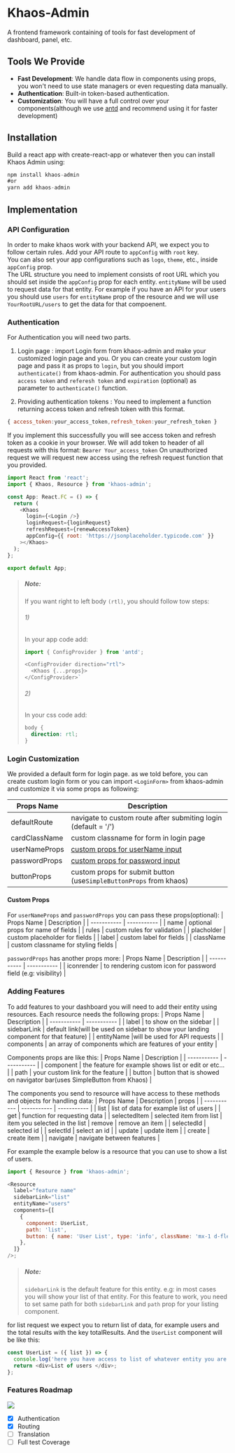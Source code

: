# Khaos-Admin

A frontend framework containing of tools for fast development of dashboard, panel, etc.

## Tools We Provide

- **Fast Development**: We handle data flow in components using props, you won't need to use state managers or even requesting data manually.
- **Authentication**: Built-in token-based authentication.
- **Customization**: You will have a full control over your components(although we use [antd](https://ant.design/) and recommend using it for faster development)

## Installation

Build a react app with create-react-app or whatever then you can install Khaos Admin using:

```js
npm install khaos-admin
#or
yarn add khaos-admin
```

## Implementation

### API Configuration

In order to make khaos work with your backend API, we expect you to follow certain rules. Add your API route to `appConfig` with `root` key.<br/> You can also set your app configurations such as `logo`, `theme`, etc., inside `appConfig` prop.<br />
The URL structure you need to implement consists of root URL which you should set inside the `appConfig` prop for each entity. `entityName` will be used to request data for that entity. For example if you have an API for your users you should use `users` for `entityName` prop of the resource and we will use `YourRootURL/users` to get the data for that compoenent.

### Authentication

For Authentication you will need two parts.

1. Login page : import Login form from khaos-admin and make your customized login page and you.
   Or you can create your custom login page and pass it as props to `login`, but you should import `authenticate()` from khaos-admin.
   For authentication you should pass `access token` and `referesh token` and `expiration` (optional) as parameter to `authenticate()` function.

2. Providing authentication tokens : You need to implement a function returning access token and refresh token with this format.

```js
{ access_token:your_access_token,refresh_token:your_refresh_token }
```

If you implement this successfully you will see access token and refresh token as a cookie in your browser. We will add token to header of all requests with this format:
`Bearer Your_access_token`
On unauthorized request we will request new access using the refresh request function that you provided.

```js
import React from 'react';
import { Khaos, Resource } from 'khaos-admin';

const App: React.FC = () => {
  return (
    <Khaos
      login={<Login />}
      loginRequest={loginRequest}
      refreshRequest={renewAccessToken}
      appConfig={{ root: 'https://jsonplaceholder.typicode.com' }}
    ></Khaos>
  );
};

export default App;
```

> ##### Note:
>
> If you want right to left body `(rtl)`, you should follow tow steps:
> 
> ###### 1)
>
> In your app code add:
>
> ```js
> import { ConfigProvider } from 'antd';
>
> <ConfigProvider direction="rtl">
>   <Khaos {...props}>
> </ConfigProvider>`
> ```
>
> ###### 2)
>
> In your css code add:
>
> ```css
> body {
>   direction: rtl;
> }
> ```

### Login Customization

We provided a default form for login page. as we told before, you can create custom login form or you can import `<LoginForm>` from khaos-admin and customize it via some props as following:

| Props Name    | Description                                                        |
| ------------- | ------------------------------------------------------------------ |
| defaultRoute  | navigate to custom route after submiting login (default = '/')     |
| cardClassName | custom classname for form in login page                            |
| userNameProps | [custom props for userName input](#custom-props)                   |
| passwordProps | [custom props for password input](#custom-props)                   |
| buttonProps   | custom props for submit button (use`SimpleButtonProps` from khaos) |

#### Custom Props

For `userNameProps` and `passwordProps` you can pass these props(optional):
| Props Name | Description |
| ----------- | ----------- |
| name | optional props for name of fields |
| rules | custom rules for validation |
| placholder | custom placeholder for fields |
| label | custom label for fields |
| className | custom classname for styling fields |

`passwordProps` has another props more:
| Props Name | Description |
| ----------- | ----------- |
| iconrender | to rendering custom icon for password field (e.g: visibility) |

### Adding Features

To add features to your dashboard you will need to add their entity using resources. Each resource needs the following props:
| Props Name | Description |
| ----------- | ----------- |
| label | to show on the sidebar |
| sidebarLink | default link(will be used on sidebar to show your landing component for that feature) |
| entityName |will be used for API requests |
| components | an array of components which are features of your entity |

Components props are like this:
| Props Name | Description |
| ----------- | ----------- |
| component | the feature for example shows list or edit or etc... |
| path | your custom link for the feature |
| button | button that is showed on navigator bar(uses SimpleButton from Khaos) |

The components you send to resource will have access to these methods and objects for handling data:
| Props Name | Description | props |
| ----------- | ----------- | ----------- |
| list | list of data for example list of users |
| get | function for requesting data |
| selectedItem | selected item from list | item you selected in the list
| remove | remove an item |
| selectedId | selected id |
| selectId | select an id |
| update | update item |
| create | create item |
| navigate | navigate between features |

For example the example below is a resource that you can use to show a list of users.

```js
import { Resource } from 'khaos-admin';

<Resource
  label="feature name"
  sidebarLink="list"
  entityName="users"
  components={[
    {
      component: UserList,
      path: 'list',
      button: { name: 'User List', type: 'info', className: 'mx-1 d-flex align-items-center' },
    },
  ]}
/>;
```

> ##### Note: 
> `sidebarLink` is the default feature for this entity. e.g: in most cases you will show your list of that entity.
> For this feature to work, you need to set same path for both `sidebarLink` and `path` prop for your listing component.


for list request we expect you to return list of data, for example users and the total results with the key totalResults.
And the `UserList` component will be like this:

```js
const UserList = ({ list }) => {
  console.log('here you have access to list of whatever entity you are in', list);
  return <div>List of users </div>;
};
```

### Features Roadmap

![](https://us-central1-progress-markdown.cloudfunctions.net/progress/45)

- [x] Authentication
- [x] Routing
- [ ] Translation
- [ ] Full test Coverage
